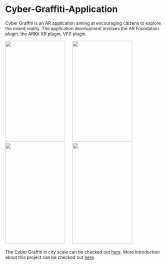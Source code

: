 # Cyber-Graffiti-Application

Cyber Graffiti is an AR application aiming at encouraging citizens to explore the mixed reality. The application development involves the AR Foundation plugin, the ARKit XR plugin, VFX plugin.

<img src="ReadmeMaterials/tap.gif" width="191" height="323"/> &nbsp; &nbsp; &nbsp;<img src="ReadmeMaterials/drug.gif" width="191" height="323"/> &nbsp; &nbsp; &nbsp;<img src="ReadmeMaterials/scale.gif" width="191" height="323"/> &nbsp; &nbsp; &nbsp;<img src="ReadmeMaterials/rotate.gif" width="191" height="323"/> 

The Cyber Graffiti in city scale can be checked out [here](https://github.com/QihangFan/Cyber-Graffiti).
More introduction about this project can be checked out [here](https://fqhang.cargo.site/CyberGraffiti).

